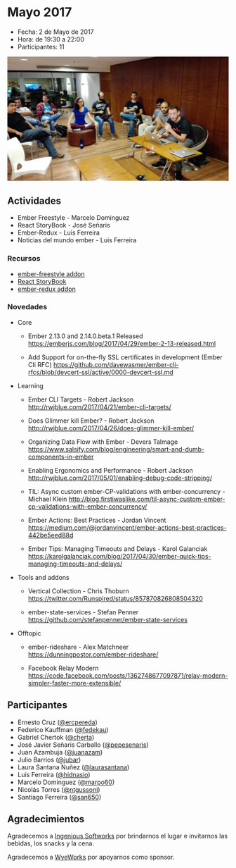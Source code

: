 # Mayo 2017

* Fecha: 2 de Mayo de 2017
* Hora: de 19:30 a 22:00
* Participantes: 11

![photo](./photo.jpg)

## Actividades

* Ember Freestyle - Marcelo Dominguez
* React StoryBook - José Señaris
* Ember-Redux - Luis Ferreira
* Noticias del mundo ember  - Luis Ferreira

### Recursos

* [ember-freestyle addon](http://ember-freestyle.com/)
* [React StoryBook](https://storybooks.js.org/)
* [ember-redux addon](http://www.ember-redux.com/)

### Novedades

* Core
  * Ember 2.13.0 and 2.14.0.beta.1 Released
    https://emberjs.com/blog/2017/04/29/ember-2-13-released.html
  
  * Add Support for on-the-fly SSL certificates in development (Ember Cli RFC)
    https://github.com/davewasmer/ember-cli-rfcs/blob/devcert-ssl/active/0000-devcert-ssl.md

* Learning
  * Ember CLI Targets - Robert Jackson
    http://rwjblue.com/2017/04/21/ember-cli-targets/
  
  * Does Glimmer kill Ember? - Robert Jackson
    http://rwjblue.com/2017/04/26/does-glimmer-kill-ember/

  * Organizing Data Flow with Ember - Devers Talmage
    https://www.salsify.com/blog/engineering/smart-and-dumb-components-in-ember

  * Enabling Ergonomics and Performance - Robert Jackson
    http://rwjblue.com/2017/05/01/enabling-debug-code-stripping/

  * TIL: Async custom ember-CP-validations with ember-concurrency - Michael Klein
    http://blog.firstiwaslike.com/til-async-custom-ember-cp-validations-with-ember-concurrency/

  * Ember Actions: Best Practices - Jordan Vincent
    https://medium.com/@jordanvincent/ember-actions-best-practices-442be5eed88d

  * Ember Tips: Managing Timeouts and Delays - Karol Galanciak
    https://karolgalanciak.com/blog/2017/04/30/ember-quick-tips-managing-timeouts-and-delays/

* Tools and addons
  * Vertical Collection - Chris Thoburn
    https://twitter.com/Runspired/status/857870826808504320

  * ember-state-services - Stefan Penner
    https://github.com/stefanpenner/ember-state-services

* Offtopic
  * ember-rideshare - Alex Matchneer
    https://dunningpostor.com/ember-rideshare/

  * Facebook Relay Modern
    https://code.facebook.com/posts/1362748677097871/relay-modern-simpler-faster-more-extensible/

## Participantes

* Ernesto Cruz ([@ercpereda](https://github.com/ercpereda))
* Federico Kauffman ([@fedekau](https://github.com/fedekau))
* Gabriel Chertok ([@cherta](https://github.com/cherta))
* José Javier Señaris Carballo ([@pepesenaris](https://github.com/pepesenaris))
* Juan Azambuja ([@juanazam](https://github.com/juanazam))
* Julio Barrios ([@jubar](https://github.com/jubar))
* Laura Santana Nuñez ([@laurasantana](https://github.com/laurasantana))
* Luis Ferreira ([@hidnasio](https://github.com/hidnasio))
* Marcelo Dominguez ([@marpo60](https://github.com/marpo60))
* Nicolás Torres ([@ntgussoni](https://github.com/ntgussoni))
* Santiago Ferreira ([@san650](https://github.com/san650))

## Agradecimientos

Agradecemos a [Ingenious Softworks](http://www.ingsw.com/) por brindarnos el lugar e
invitarnos las bebidas, los snacks y la cena.

Agradecemos a [WyeWorks](https://wyeworks.com/) por apoyarnos como sponsor.
